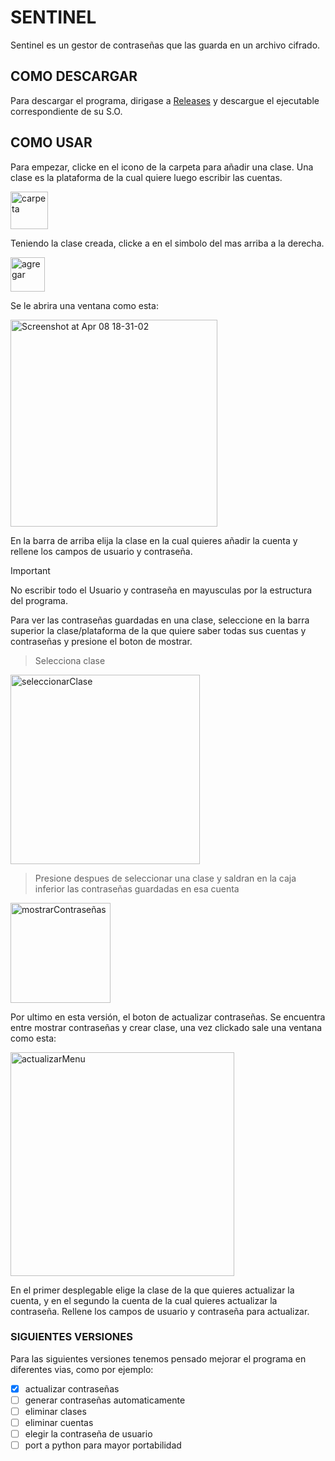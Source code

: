 # SENTINEL
Sentinel es un gestor de contraseñas que las guarda en un archivo cifrado.

## COMO DESCARGAR
Para descargar el programa, dirigase a [Releases](https://github.com/RaeZ04/Sentinel/releases/tag/V1.0) y descargue el ejecutable correspondiente de su S.O.

## COMO USAR
Para empezar, clicke en el icono de la carpeta para añadir una clase.
Una clase es la plataforma de la cual quiere luego escribir las cuentas.

<img width="60" alt="carpeta" src="https://github.com/RaeZ04/Sentinel/assets/102594905/dd4ec64a-d668-4039-b4a9-d931a75c807f">


Teniendo la clase creada, clicke a en el simbolo del mas arriba a la derecha.

<img width="55" alt="agregar" src="https://github.com/RaeZ04/Sentinel/assets/102594905/e5800075-98b0-477f-8952-487e0a0972e7">

Se le abrira una ventana como esta: 

<img width="331" alt="Screenshot at Apr 08 18-31-02" src="https://github.com/RaeZ04/Sentinel/assets/102594905/813a72c1-7239-4b75-ab9b-cc5b6f569043">

En la barra de arriba elija la clase en la cual quieres añadir la cuenta y rellene los campos de usuario y contraseña.
> [!IMPORTANT]
> No escribir todo el Usuario y contraseña en mayusculas por la estructura del programa.

Para ver las contraseñas guardadas en una clase, seleccione en la barra superior la clase/plataforma de la que quiere saber todas sus cuentas y contraseñas y presione el boton de mostrar.

>Selecciona clase
<img width="303" alt="seleccionarClase" src="https://github.com/RaeZ04/Sentinel/assets/102594905/26e018bf-85b3-4a13-b904-c1741166a98f">

>Presione despues de seleccionar una clase y saldran en la caja inferior las contraseñas guardadas en esa cuenta
<img width="160" alt="mostrarContraseñas" src="https://github.com/RaeZ04/Sentinel/assets/102594905/0d8c8328-b971-4d0e-809f-d443966ae041">

Por ultimo en esta versión, el boton de actualizar contraseñas. Se encuentra entre mostrar contraseñas y crear clase, una vez clickado sale una ventana como esta:

<img width="358" alt="actualizarMenu" src="https://github.com/RaeZ04/Sentinel/assets/102594905/577265f2-e9fc-466c-8bbd-61bae2ef9888">

En el primer desplegable elige la clase de la que quieres actualizar la cuenta, y en el segundo la cuenta de la cual quieres actualizar la contraseña. Rellene los campos de usuario y contraseña para actualizar.

### SIGUIENTES VERSIONES
Para las siguientes versiones tenemos pensado mejorar el programa en diferentes vias, como por ejemplo:
- [x] actualizar contraseñas
- [ ] generar contraseñas automaticamente
- [ ] eliminar clases
- [ ] eliminar cuentas
- [ ] elegir la contraseña de usuario
- [ ] port a python para mayor portabilidad
